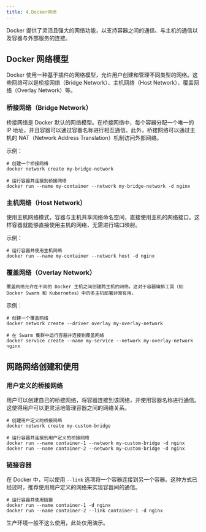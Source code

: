 ```yaml
---
title: 4.Docker网络
---
```

Docker 提供了灵活且强大的网络功能，以支持容器之间的通信、与主机的通信以及容器与外部服务的连接。

## Docker 网络模型

Docker 使用一种基于插件的网络模型，允许用户创建和管理不同类型的网络。这些网络可以是桥接网络（Bridge Network）、主机网络（Host Network）、覆盖网络（Overlay Network）等。

### 桥接网络（Bridge Network）

桥接网络是 Docker 默认的网络模型。在桥接网络中，每个容器分配一个唯一的 IP 地址，并且容器可以通过容器名称进行相互通信。此外，桥接网络可以通过主机的 NAT（Network Address Translation）机制访问外部网络。

示例：

```
# 创建一个桥接网络
docker network create my-bridge-network

# 运行容器并连接到桥接网络
docker run --name my-container --network my-bridge-network -d nginx
```

### 主机网络（Host Network）

使用主机网络模式，容器与主机共享网络命名空间，直接使用主机的网络接口。这样容器就能够直接使用主机的网络，无需进行端口映射。

示例：

```
# 运行容器并使用主机网络
docker run --name my-container --network host -d nginx
```

### 覆盖网络（Overlay Network）

```
覆盖网络允许在不同的 Docker 主机之间创建跨主机的网络。这对于容器编排工具（如 Docker Swarm 和 Kubernetes）中的多主机部署非常有用。
```

示例：

```
# 创建一个覆盖网络
docker network create --driver overlay my-overlay-network

# 在 Swarm 集群中运行容器并连接到覆盖网络
docker service create --name my-service --network my-overlay-network nginx
```

## 网路网络创建和使用

### 用户定义的桥接网络

用户可以创建自己的桥接网络，将容器连接到该网络，并使用容器名称进行通信。这使得用户可以更灵活地管理容器之间的网络关系。

```
# 创建用户定义的桥接网络
docker network create my-custom-bridge

# 运行容器并连接到用户定义的桥接网络
docker run --name container-1 --network my-custom-bridge -d nginx
docker run --name container-2 --network my-custom-bridge -d nginx
```

### 链接容器

在 Docker 中，可以使用 `--link` 选项将一个容器连接到另一个容器。这种方式已经过时，推荐使用用户定义的网络来实现容器间的通信。

```
# 运行容器并使用链接
docker run --name container-1 -d nginx
docker run --name container-2 --link container-1 -d nginx
```

生产环境一般不这么使用，此处仅用演示。
